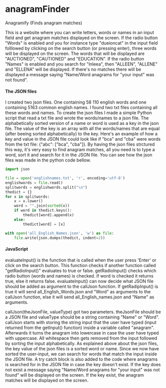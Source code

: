 # anagramFinder
Anagramify (Finds anagram matches) 

This is a website where you can write letters, words or names in an
input field and get anagram matches displayed on the screen. 
If the radio button "Words" is enabled and you for instance type 
"dueioncat" in the input field folllowed by clicking 
on the search button (or pressing enter), three words will be displayed on the screen. 
The words that will be displayed are "AUCTIONED", "CAUTIONED" and "EDUCATION".
If the radio button "Names" is enabled and you search for "lnleea", then 
"ALLEEN", "ALLENE" and "ELLENA" will be displayed. 
If there's no matches there will be displayed a message saying
"Name/Word anagrams for "your input" was not found". 

#### The JSON files
I created two json files. One containing 58 110 english
words and one containing 5163 common english names. I found two txt files
containing all these words and names. To create the json files I made a
simple Python script that read a txt file and wrote the words/names to a json file.
The alphabetically sorted version of a name or word is used as a key in
the json file. The value of the key is an array with all the 
words/names that are equal (after beeing sorted alphabetically) to the key.
Here's an example of how a key and value in the JSON file could look like
if "bca" and "cba" were words from the txt file: {"abc": ["bca", "cba"]}.
By having the json files strctured this way, it's very easy to find anagram matches,
all you need is to type a word, sort it and search for it in the JSON file.
You can see how the json files was made in the python code bellow.

```python
import json

file = open('englishnames.txt', 'r', encoding='utf-8')
englishwords = file.read()
splitwords = englishwords.split("\n")
thedict = {}
for x in splitwords:
    x = x.lower()
    word = "".join(sorted(x))
    if word in thedict.keys():
        thedict[word].append(x)
    else:
        thedict[word] = [x]

with open('all_English_Names.json', 'w') as file:
    file.write(json.dumps(thedict, indent=2))

```

#### JavaScript
evaluateInput() is the function that is called when the user press 'Enter' or click
on the search button. This function checks if another function called "getRadioInput()"
evaluates to true or false. 
getRadioInput() checks which radio button (words and names) is checked. if word is checked
it returns true, else it returns false. 
evaluateInput() can now decide what JSON file should be added as argument
to the callJson function. If getRadipInput() is true it
will send all_English_Words.json and "Word" as arguments to the callJson function, else
it will send all_English_names.json and "Name" as arguments. 

callJson(theJsonFile, valueType) got two parameters. theJsonFile should be a JSON file
and valueType should be a string containing "Name" or "Word".
callJson starts with storing the string input that the user have typed (input returned from
the getInput() function) inside a variable called "anagram". Afterwards it turns the anagram
into lowercase in case the user have typed with uppercase. All whitespace then gets removed
from the input followed by sorting the input alphabetically. As explained above about the
json files, the key value of the json files is a sorted word or name. Since we now have sorted
the user-input, we can search for words that match the input inside the JSON file.
A try catch block is also added to the code where anagrams is searched for in the JSON file
in case the key doesn't exist. If the key does not exist a message saying
"Name/Word anagrams for "your input" was not found" will be displayed on the screen.
If the key exist, the anagram matches will be displayed on the screen. 
